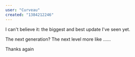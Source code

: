 ```yaml
---
user: "Curveau"
created: "1384212246"
---
```


I can't believe it: the biggest and best update I've seen yet. 

The next generation? The next level more like ...... 

Thanks again 
